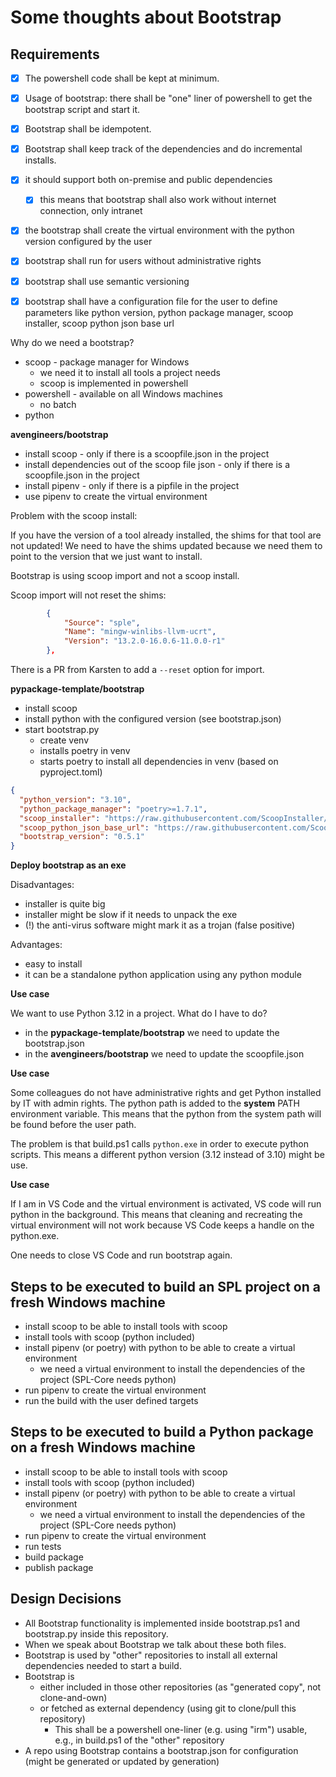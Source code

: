 # Some thoughts about Bootstrap

## Requirements

* [x] The powershell code shall be kept at minimum.
* [x] Usage of bootstrap: there shall be "one" liner of powershell to get the bootstrap script and start it.
* [x] Bootstrap shall be idempotent.
* [x] Bootstrap shall keep track of the dependencies and do incremental installs.
* [x] it should support both on-premise and public dependencies
  * [x] this means that bootstrap shall also work without internet connection, only intranet
* [x] the bootstrap shall create the virtual environment with the python version configured by the user
* [x] bootstrap shall run for users without administrative rights
* [x] bootstrap shall use semantic versioning
* [x] bootstrap shall have a configuration file for the user to define parameters like python version, python package manager, scoop installer, scoop python json base url 


Why do we need a bootstrap?

* scoop - package manager for Windows
  * we need it to install all tools a project needs
  * scoop is implemented in powershell
* powershell - available on all Windows machines
  * no batch
* python


**avengineers/bootstrap**

* install scoop - only if there is a scoopfile.json in the project
* install dependencies out of the scoop file json - only if there is a scoopfile.json in the project
* install pipenv - only if there is a pipfile in the project
* use pipenv to create the virtual environment

Problem with the scoop install:

If you have the version of a tool already installed, the shims for that tool are not updated!
We need to have the shims updated because we need them to point to the version that we just want to install.

Bootstrap is using scoop import and not a scoop install.

Scoop import will not reset the shims:

```json
        {
            "Source": "sple",
            "Name": "mingw-winlibs-llvm-ucrt",
            "Version": "13.2.0-16.0.6-11.0.0-r1"
        },
```

There is a PR from Karsten to add a `--reset` option for import.


**pypackage-template/bootstrap**

* install scoop
* install python with the configured version (see bootstrap.json)
* start bootstrap.py
  * create venv
  * installs poetry in venv
  * starts poetry to install all dependencies in venv (based on pyproject.toml)


```json
{
  "python_version": "3.10",
  "python_package_manager": "poetry>=1.7.1",
  "scoop_installer": "https://raw.githubusercontent.com/ScoopInstaller/Install/master/install.ps1",
  "scoop_python_json_base_url": "https://raw.githubusercontent.com/ScoopInstaller/Versions/master/bucket",
  "bootstrap_version": "0.5.1"
}
```

**Deploy bootstrap as an exe**

Disadvantages:

* installer is quite big
* installer might be slow if it needs to unpack the exe
* (!) the anti-virus software might mark it as a trojan (false positive)

Advantages:

* easy to install
* it can be a standalone python application using any python module


**Use case**

We want to use Python 3.12 in a project. What do I have to do?

* in the **pypackage-template/bootstrap** we need to update the bootstrap.json
* in the **avengineers/bootstrap** we need to update the scoopfile.json

**Use case**

Some colleagues do not have administrative rights and get Python installed by IT with admin rights.
The python path is added to the **system** PATH environment variable.
This means that the python from the system path will be found before the user path.

The problem is that build.ps1 calls `python.exe` in order to execute python scripts.
This means a different python version (3.12 instead of 3.10) might be use. 

**Use case**

If I am in VS Code and the virtual environment is activated, VS code will run python in the background.
This means that cleaning and recreating the virtual environment will not work because VS Code keeps a handle on the python.exe.

One needs to close VS Code and run bootstrap again.

## Steps to be executed to build an SPL project on a fresh Windows machine

* install scoop to be able to install tools with scoop
* install tools with scoop (python included)
* install pipenv (or poetry) with python to be able to create a virtual environment
  * we need a virtual environment to install the dependencies of the project (SPL-Core needs python)
* run pipenv to create the virtual environment
* run the build with the user defined targets

## Steps to be executed to build a Python package on a fresh Windows machine

* install scoop to be able to install tools with scoop
* install tools with scoop (python included)
* install pipenv (or poetry) with python to be able to create a virtual environment
  * we need a virtual environment to install the dependencies of the project (SPL-Core needs python)
* run pipenv to create the virtual environment
* run tests
* build package
* publish package

## Design Decisions

* All Bootstrap functionality is implemented inside bootstrap.ps1 and bootstrap.py inside this repository.
* When we speak about Bootstrap we talk about these both files.
* Bootstrap is used by "other" repositories to install all external dependencies needed to start a build.
* Bootstrap is
  * either included in those other repositories (as "generated copy", not clone-and-own)
  * or fetched as external dependency (using git to clone/pull this repository)
    * This shall be a powershell one-liner (e.g. using "irm") usable, e.g., in build.ps1 of the "other" repository
* A repo using Bootstrap contains a bootstrap.json for configuration (might be generated or updated by generation)
